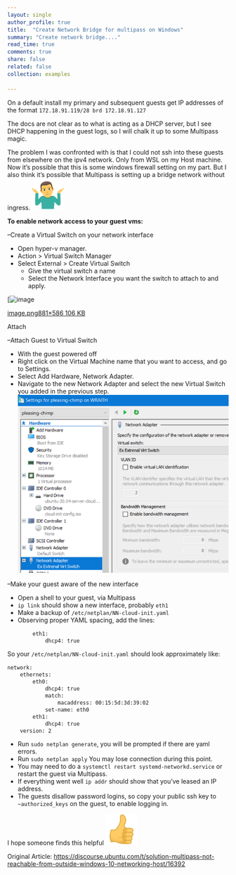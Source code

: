 ```yaml
---
layout: single
author_profile: true
title:  "Create Network Bridge for multipass on Windows"
summary: "Create network bridge...."
read_time: true
comments: true
share: false
related: false
collection: examples

---
```


On a default install my primary and subsequent guests get IP addresses of the format `172.18.91.119/28 brd 172.18.91.127`

The docs are not clear as to what is acting as a DHCP server, but I  see DHCP happening in the guest logs, so I will chalk it up to some  Multipass magic.

The problem I was confronted with is that I could not ssh into these  guests from elsewhere on the ipv4 network. Only from WSL on my Host  machine. Now it’s possible that this is some windows firewall setting on my part. But I also think it’s possible that Multipass is setting up a  bridge network without ingress. ![:man_shrugging:](../assets/images/man_shrugging.png)

**To enable network access to your guest vms:**

–Create a Virtual Switch on your network interface

- Open hyper-v manager.
- Action > Virtual Switch Manager
- Select External > Create Virtual Switch
  - Give the virtual switch a name
  - Select the Network Interface you want the switch to attach to and apply.



[![image](https://ubuntucommunity.s3.dualstack.us-east-2.amazonaws.com/optimized/2X/2/2939d32587d65d4e7dd9246505090a183d341397_2_690x458.png) 



[image.png881×586 106 KB ](https://ubuntucommunity.s3.dualstack.us-east-2.amazonaws.com/original/2X/2/2939d32587d65d4e7dd9246505090a183d341397.png)


 Attach



–Attach Guest to Virtual Switch

- With the guest powered off
- Right click on the Virtual Machine name that you want to access, and go to Settings.
- Select Add Hardware, Network Adapter.
- Navigate to the new Network Adapter and select the new Virtual Switch you added in the previous step.
   ![image](../assets/images/d30aa38598a12de9284451eefd2a215812a013f5.png)

–Make your guest aware of the new interface

- Open a shell to your guest, via Multipass
- `ip link` should show a new interface, probably `eth1`
- Make a backup of `/etc/netplan/NN-cloud-init.yaml`
- Observing proper YAML spacing, add the lines:

```
        eth1:
            dhcp4: true
```

So your `/etc/netplan/NN-cloud-init.yaml` should look approximately like:

```
network:
    ethernets:
        eth0:
            dhcp4: true
            match:
                macaddress: 00:15:5d:3d:39:02
            set-name: eth0
        eth1:
            dhcp4: true
    version: 2
```

- Run `sudo netplan generate`, you will be prompted if there are yaml errors.
- Run `sudo netplan apply` You may lose connection during this point.
- You may need to do a `systemctl restart systemd-networkd.service` or restart the guest via Multipass.
- If everything went well `ip addr` should show that you’ve leased an IP address.
- The guests disallow password logins, so copy your public ssh key to `~authorized_keys` on the guest, to enable logging in.

I hope someone finds this helpful ![:+1:](../assets/images/+1.png)

Original Article: https://discourse.ubuntu.com/t/solution-multipass-not-reachable-from-outside-windows-10-networking-host/16392





